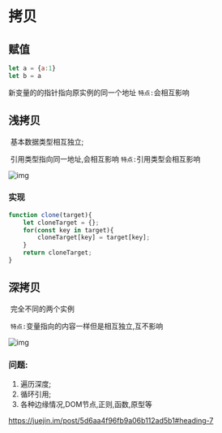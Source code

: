 # 拷贝

## 赋值

```js
let a = {a:1}
let b = a
```

新变量的的指针指向原实例的同一个地址
`特点:`会相互影响

## 浅拷贝

​	基本数据类型相互独立;

​	引用类型指向同一地址,会相互影响
`特点:`引用类型会相互影响

![img](D:\个人\Blog\基础\Untitled.assets\16ce894a1f1b5c32)

### 实现

```js
function clone(target){
	let cloneTarget = {};
	for(const key in target){
		cloneTarget[key] = target[key];
	}
	return cloneTarget;
}
```

## 深拷贝

​	完全不同的两个实例

​	`特点:`变量指向的内容一样但是相互独立,互不影响

![img](D:\个人\Blog\基础\Untitled.assets\16ce893a54f6c13d)

### 问题:

1. 遍历深度;
2. 循环引用;
3. 各种边缘情况,DOM节点,正则,函数,原型等



https://juejin.im/post/5d6aa4f96fb9a06b112ad5b1#heading-7

